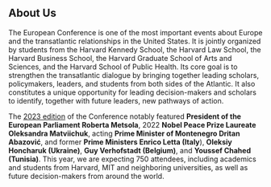 ## About Us

The European Conference is one of the most important events about Europe and the transatlantic relationships in the United States. It is jointly organized by students from the Harvard Kennedy School, the Harvard Law School, the Harvard Business School, the Harvard Graduate School of Arts and Sciences, and the Harvard School of Public Health. Its core goal is to strengthen the transatlantic dialogue by bringing together leading scholars, policymakers, leaders, and students from both sides of the Atlantic. It also constitutes a unique opportunity for leading decision-makers and scholars to identify, together with future leaders, new pathways of action.

The [2023 edition](https://y23.euroconf.eu) of the Conference notably featured **President of the European Parliament Roberta Metsola**, 2022 **Nobel Peace Prize Laureate Oleksandra Matviichuk**, acting **Prime Minister of Montenegro Dritan Abazović**, and former **Prime Ministers Enrico Letta (Italy**), **Oleksiy Honcharuk (Ukraine)**, **Guy Verhofstadt (Belgium)**, and **Youssef Chahed (Tunisia)**. This year, we are expecting 750 attendees, including academics and students from Harvard, MIT and neighboring universities, as well as future decision-makers from around the world.
